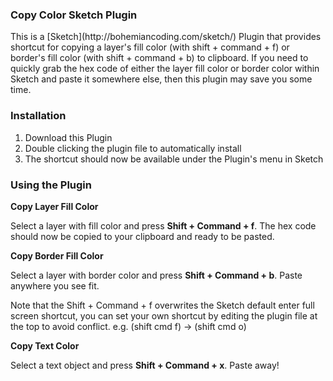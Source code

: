 <h3>Copy Color Sketch Plugin</h3>
This is a [Sketch](http://bohemiancoding.com/sketch/) Plugin that provides shortcut for copying a layer's fill color (with shift + command + f) or border's fill color (with shift + command + b) to clipboard. If you need to quickly grab the hex code of either the layer fill color or border color within Sketch and paste it somewhere else, then this plugin may save you some time.

<h3>Installation</h3>

1. Download this Plugin
2. Double clicking the plugin file to automatically install
3. The shortcut should now be available under the Plugin's menu in Sketch

<h3>Using the Plugin</h3>

<b>Copy Layer Fill Color</b>

Select a layer with fill color and press <b>Shift + Command + f</b>. The hex code should now be copied to your clipboard and ready to be pasted.

<b>Copy Border Fill Color</b>

Select a layer with border color and press <b>Shift + Command + b</b>. Paste anywhere you see fit.

Note that the Shift + Command + f overwrites the Sketch default enter full screen shortcut, you can set your own shortcut by editing the plugin file at the top to avoid conflict. e.g. (shift cmd f) -> (shift cmd o)

<b>Copy Text Color</b>

Select a text object and press <b>Shift + Command + x</b>. Paste away!

